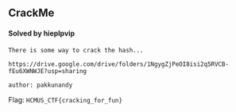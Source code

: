 ## CrackMe

#### Solved by hieplpvip

```
There is some way to crack the hash...

https://drive.google.com/drive/folders/1NgygZjPeOI8isi2q5RVCB-fEu6XWNWJE?usp=sharing

author: pakkunandy
```

Flag: `HCMUS_CTF{cracking_for_fun}`
